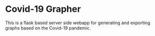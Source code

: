 # Covid-19 Grapher
This is a flask based server side webapp for generating and exporting graphs based on the Covid-19 pandemic.

